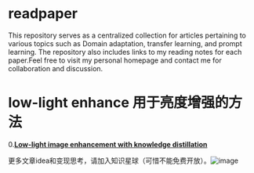 # readpaper
This repository serves as a centralized collection for articles pertaining to various topics such as Domain adaptation, transfer learning, and prompt learning. The repository also includes links to my reading notes for each paper.Feel free to visit my personal homepage and contact me for collaboration and discussion.


# low-light enhance 用于亮度增强的方法
0.[**Low-light image enhancement with knowledge distillation**](https://zhuanlan.zhihu.com/p/641434474?)











   
更多文章idea和变现思考，请加入知识星球（可惜不能免费开放）。![image](https://github.com/MiaoRain/readpaper/assets/47746159/24dc74c8-f0f7-47b0-b1fe-762295723990)
